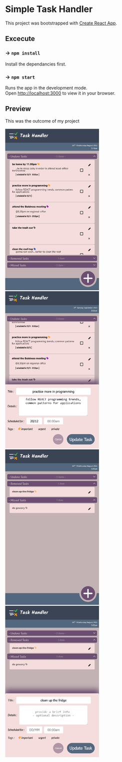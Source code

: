 # Simple Task Handler

This project was bootstrapped with [Create React App](https://github.com/facebook/create-react-app).



## Excecute

### -> `npm install`

Install the dependancies first.

### -> `npm start`

Runs the app in the development mode.\
Open [http://localhost:3000](http://localhost:3000) to view it in your browser.


## Preview

This was the outcome of my project\
\
<img src="./src/imgs/preview/general_view.png" alt="general preview" style="width:300px;"/>
<img src="./src/imgs/preview/undone_task_editing.png" alt="general preview" style="width:300px;"/>
<img src="./src/imgs/preview/undone_tasks_collapsed_view.png" alt="general preview" style="width:300px;"/>
<img src="./src/imgs/preview/removed_or_missed_task_editing.png" alt="general preview" style="width:300px;"/>
